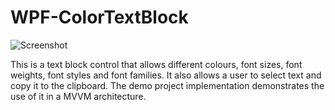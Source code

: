 # WPF-ColorTextBlock

![Screenshot](https://github.com/Alan-Burgess/WPF-ColorTextBlock/Screenshot1.png)

This is a text block control that allows different colours, font sizes, font weights, font styles and font families. It also allows a user to select text and copy it to the clipboard.
The demo project implementation demonstrates the use of it in a MVVM architecture.
